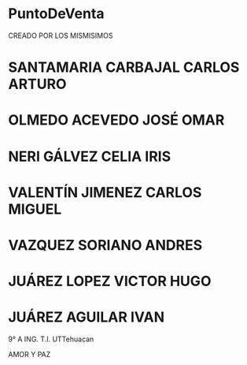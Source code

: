 # PuntoDeVenta
CREADO POR LOS MISMISIMOS

# SANTAMARIA CARBAJAL CARLOS ARTURO
# OLMEDO ACEVEDO JOSÉ OMAR
# NERI GÁLVEZ CELIA IRIS
# VALENTÍN JIMENEZ CARLOS MIGUEL
# VAZQUEZ SORIANO ANDRES
# JUÁREZ LOPEZ VICTOR HUGO
# JUÁREZ AGUILAR IVAN

9° A ING. T.I. UTTehuacan

AMOR Y PAZ
